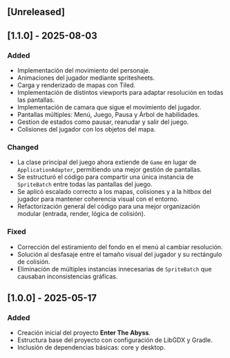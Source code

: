## [Unreleased]

## [1.1.0] - 2025-08-03

### Added 

- Implementación del movimiento del personaje.
- Animaciones del jugador mediante spritesheets. 
- Carga y renderizado de mapas con Tiled.
- Implementación de distintos viewports para adaptar resolución en todas las pantallas.
- Implementación de camara que sigue el movimiento del jugador.
- Pantallas múltiples: Menú, Juego, Pausa y Árbol de habilidades.
- Gestion de estados como pausar, reanudar y salir del juego.
- Colisiones del jugador con los objetos del mapa.

### Changed

- La clase principal del juego ahora extiende de `Game` en lugar de `ApplicationAdapter`, permitiendo una mejor gestión de pantallas.
- Se estructuró el código para compartir una única instancia de `SpriteBatch` entre todas las pantallas del juego.
- Se aplicó escalado correcto a los mapas, colisiones y a la hitbox del jugador para mantener coherencia visual con el entorno.
- Refactorización general del código para una mejor organización modular (entrada, render, lógica de colisión).

### Fixed
- Corrección del estiramiento del fondo en el menú al cambiar resolución.
- Solución al desfasaje entre el tamaño visual del jugador y su rectángulo de colisión.
- Eliminación de múltiples instancias innecesarias de `SpriteBatch` que causaban inconsistencias gráficas.

## [1.0.0] - 2025-05-17

### Added

- Creación inicial del proyecto **Enter The Abyss**.
- Estructura base del proyecto con configuración de LibGDX y Gradle.
- Inclusión de dependencias básicas: core y desktop.

